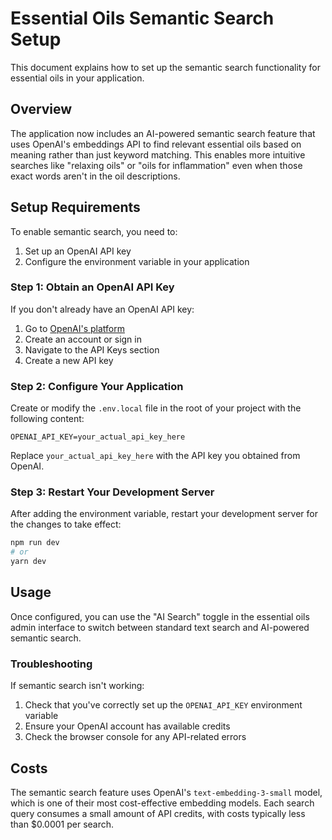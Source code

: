 # Essential Oils Semantic Search Setup

This document explains how to set up the semantic search functionality for essential oils in your application.

## Overview

The application now includes an AI-powered semantic search feature that uses OpenAI's embeddings API to find relevant essential oils based on meaning rather than just keyword matching. This enables more intuitive searches like "relaxing oils" or "oils for inflammation" even when those exact words aren't in the oil descriptions.

## Setup Requirements

To enable semantic search, you need to:

1. Set up an OpenAI API key
2. Configure the environment variable in your application

### Step 1: Obtain an OpenAI API Key

If you don't already have an OpenAI API key:

1. Go to [OpenAI's platform](https://platform.openai.com/signup)
2. Create an account or sign in
3. Navigate to the API Keys section
4. Create a new API key

### Step 2: Configure Your Application

Create or modify the `.env.local` file in the root of your project with the following content:

```
OPENAI_API_KEY=your_actual_api_key_here
```

Replace `your_actual_api_key_here` with the API key you obtained from OpenAI.

### Step 3: Restart Your Development Server

After adding the environment variable, restart your development server for the changes to take effect:

```bash
npm run dev
# or
yarn dev
```

## Usage

Once configured, you can use the "AI Search" toggle in the essential oils admin interface to switch between standard text search and AI-powered semantic search.

### Troubleshooting

If semantic search isn't working:

1. Check that you've correctly set up the `OPENAI_API_KEY` environment variable
2. Ensure your OpenAI account has available credits
3. Check the browser console for any API-related errors

## Costs

The semantic search feature uses OpenAI's `text-embedding-3-small` model, which is one of their most cost-effective embedding models. Each search query consumes a small amount of API credits, with costs typically less than $0.0001 per search.
